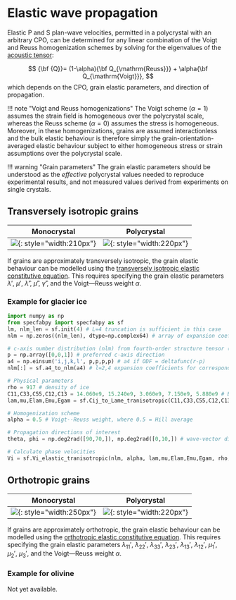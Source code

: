 # Elastic wave propagation

Elastic P and S plan-wave velocities, permitted in a polycrystal with an arbitrary CPO, can be determined for any linear combination of the Voigt and Reuss homogenization schemes by solving for the eigenvalues of the [acoustic tensor](https://www.brown.edu/Departments/Engineering/Courses/En221/Notes/Elasticity/Elasticity.htm):

$$
{\bf {Q}}= (1-\alpha){\bf Q_{\mathrm{Reuss}}} + \alpha{\bf Q_{\mathrm{Voigt}}},
$$
which depends on the CPO, grain elastic parameters, and direction of propagation.

!!! note "Voigt and Reuss homogenizations"
    The Voigt scheme ($\alpha=1$) assumes the strain field is homogeneous over the polycrystal scale, whereas the Reuss scheme ($\alpha=0$) assumes the stress is homogeneous.
    Moreover, in these homogenizations, grains are assumed interactionless and the bulk elastic behaviour is therefore simply the grain-orientation-averaged elastic behaviour subject to either homogeneous stress or strain assumptions over the polycrystal scale.

!!! warning "Grain parameters" 
    The grain elastic parameters should be understood as the *effective* polycrystal values needed to reproduce experimental results, and not measured values derived from experiments on single crystals.

## Transversely isotropic grains

| Monocrystal | Polycrystal |
| :-: | :-: |
| ![](https://raw.githubusercontent.com/nicholasmr/specfab/main/images/tranisotropic/tranisotropic-elastic-monocrystal.png){: style="width:210px"} | ![](https://raw.githubusercontent.com/nicholasmr/specfab/main/images/tranisotropic/polycrystal.png){: style="width:220px"} |

If grains are approximately transversely isotropic, the grain elastic behaviour can be modelled using the [transversely isotropic elastic constitutive equation](constitutive-elastic.md).
This requires specifying the grain elastic parameters $\lambda'$, $\mu'$, $\hat{\lambda}'$, $\hat{\mu}'$, $\hat{\gamma}'$, and the Voigt&mdash;Reuss weight $\alpha$.

### Example for glacier ice

```python
import numpy as np
from specfabpy import specfabpy as sf
lm, nlm_len = sf.init(4) # L=4 truncation is sufficient in this case
nlm = np.zeros((nlm_len), dtype=np.complex64) # array of expansion coefficients

# c-axis number distribution (nlm) from fourth-order structure tensor (a4)
p = np.array([0,0,1]) # preferred c-axis direction
a4 = np.einsum('i,j,k,l', p,p,p,p) # a4 if ODF = deltafunc(r-p) 
nlm[:] = sf.a4_to_nlm(a4) # l=2,4 expansion coefficients for corresponding ODF (a4 is normalized)

# Physical parameters
rho = 917 # density of ice
C11,C33,C55,C12,C13 = 14.060e9, 15.240e9, 3.060e9, 7.150e9, 5.880e9 # Bennett (1968) parameters
lam,mu,Elam,Emu,Egam = sf.Cij_to_Lame_tranisotropic(C11,C33,C55,C12,C13) 

# Homogenization scheme
alpha = 0.5 # Voigt--Reuss weight, where 0.5 = Hill average

# Propagation directions of interest
theta, phi = np.deg2rad([90,70,]), np.deg2rad([0,10,]) # wave-vector directions (theta is colatitude, phi is longitude)

# Calculate phase velocities
Vi = sf.Vi_elastic_tranisotropic(nlm, alpha, lam,mu,Elam,Emu,Egam, rho, theta,phi) # phase velocities are V_S1=vi[0,:], V_S2=vi[1,:], V_P=vi[2,:]
```

## Orthotropic grains

| Monocrystal | Polycrystal |
| :-: | :-: |
| ![](https://raw.githubusercontent.com/nicholasmr/specfab/main/images/orthotropic/orthotropic-elastic-monocrystal.png){: style="width:250px"} | ![](https://raw.githubusercontent.com/nicholasmr/specfab/main/images/orthotropic/polycrystal.png){: style="width:220px"} |

If grains are approximately orthotropic, the grain elastic behaviour can be modelled using the [orthotropic elastic constitutive equation](constitutive-elastic.md).
This requires specifying the grain elastic parameters $\lambda_{11}'$, $\lambda_{22}'$, $\lambda_{33}'$, $\lambda_{23}'$, $\lambda_{13}'$, $\lambda_{12}'$, $\mu_{1}'$, $\mu_{2}'$, $\mu_{3}'$, and the Voigt&mdash;Reuss weight $\alpha$.

### Example for olivine

Not yet available.

<!--
For polycrystals with orthotropic grains characterized by *effective* values of the grain elastic constants $a,b,c$ (see [elasticities](constitutive-elastic.md)).

**Example for olivine**

```python
import numpy as np
from specfabpy import specfabpy as sf
lm, nlm_len = sf.init(4) # L=4 truncation is sufficient in this case
nlm = np.zeros((nlm_len), dtype=np.complex64) # array of expansion coefficients

# c-axis number distribution (nlm) from fourth-order structure tensor (a4)
p = np.array([0,0,1]) # preferred c-axis direction
a4 = np.einsum('i,j,k,l', p,p,p,p) # a4 if ODF = deltafunc(r-p) 
nlm[:] = sf.a4_to_nlm(a4) # l=2,4 expansion coefficients for corresponding ODF (a4 is normalized)

# Physical parameters
rho = 917 # density of ice
C11,C33,C55,C12,C13 = 14.060e9, 15.240e9, 3.060e9, 7.150e9, 5.880e9 # Bennett (1968) parameters
lam,mu,Elam,Emu,Egam = sf.Cij_to_Lame_tranisotropic(C11,C33,C55,C12,C13) 

# Homogenization scheme
alpha = 0.5 # Voigt--Reuss weight, where 0.5 = Hill average

# Phase velocities
theta, phi = np.deg2rad([90,70,]), np.deg2rad([0,10,]) # wave-vector directions (theta is colatitude, phi is longitude)
Vi = sf.Vi_elastic_tranisotropic(nlm, alpha, lam,mu,Elam,Emu,Egam, rho, theta,phi) # phase velocities are V_S1=vi[0,:], V_S2=vi[1,:], V_P=vi[2,:]
```
-->
